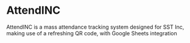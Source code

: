 # AttendINC

AttendINC is a mass attendance tracking system designed for SST Inc, making use of a refreshing QR code, with Google Sheets integration